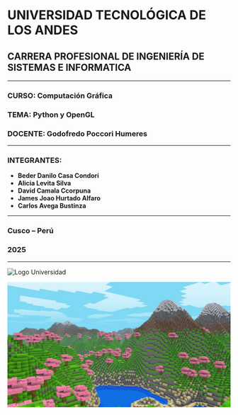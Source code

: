 # UNIVERSIDAD TECNOLÓGICA DE LOS ANDES

## CARRERA PROFESIONAL DE INGENIERÍA DE SISTEMAS E INFORMATICA

---

### **CURSO:** Computación Gráfica

### **TEMA:** Python y OpenGL

### **DOCENTE:** Godofredo Poccori Humeres

---

### **INTEGRANTES:**
- **Beder Danilo Casa Condori**
- **Alicia Levita Silva**
- **David Camala Ccorpuna**
- **James Joao Hurtado Alfaro**
- **Carlos Avega Bustinza**

---

### **Cusco – Perú**
### **2025**

---

![Logo Universidad](https://www.example.com/logo.jpg) <!-- Opcional: Aquí podrías agregar un logo, solo asegúrate de usar la URL correcta -->


![minecraft](/screenshot/0.jpg)
